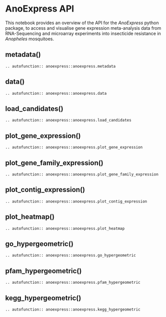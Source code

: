# AnoExpress API

This notebook provides an overview of the API for the *AnoExpress* python package, to access and visualise gene expression meta-analysis data from RNA-Sequencing and microarray experiments into insecticide resistance in *Anopheles* mosquitoes.

## metadata()

```{eval-rst}
.. autofunction:: anoexpress::anoexpress.metadata 
```

## data()

```{eval-rst}
.. autofunction:: anoexpress::anoexpress.data
```

## load_candidates()

```{eval-rst}
.. autofunction:: anoexpress::anoexpress.load_candidates
```

## plot_gene_expression()

```{eval-rst}
.. autofunction:: anoexpress::anoexpress.plot_gene_expression
```

## plot_gene_family_expression()

```{eval-rst}
.. autofunction:: anoexpress::anoexpress.plot_gene_family_expression
```

## plot_contig_expression()

```{eval-rst}
.. autofunction:: anoexpress::anoexpress.plot_contig_expression
```

## plot_heatmap()

```{eval-rst}
.. autofunction:: anoexpress::anoexpress.plot_heatmap
```

## go_hypergeometric()
    
```{eval-rst}
.. autofunction:: anoexpress::anoexpress.go_hypergeometric
```

## pfam_hypergeometric()
    
```{eval-rst}
.. autofunction:: anoexpress::anoexpress.pfam_hypergeometric
```

## kegg_hypergeometric()
    
```{eval-rst}
.. autofunction:: anoexpress::anoexpress.kegg_hypergeometric
```
